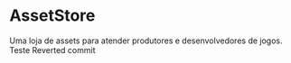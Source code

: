 # AssetStore
Uma loja de assets para atender produtores e desenvolvedores de jogos.
Teste
Reverted commit